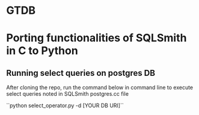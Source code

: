 # GTDB
<h1> Porting functionalities of SQLSmith in C to Python </h2>
<h2> Running select queries on postgres DB</h2>
<p> After cloning the repo, run the command below in command line to execute select queries noted in SQLSmith postgres.cc file</p>
``python select_operator.py -d [YOUR DB URI]``
